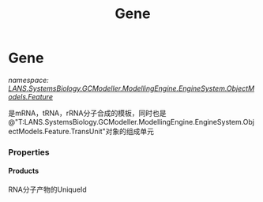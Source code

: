 ﻿---
title: Gene
---

# Gene
_namespace: [LANS.SystemsBiology.GCModeller.ModellingEngine.EngineSystem.ObjectModels.Feature](N-LANS.SystemsBiology.GCModeller.ModellingEngine.EngineSystem.ObjectModels.Feature.html)_

是mRNA，tRNA，rRNA分子合成的模板，同时也是@"T:LANS.SystemsBiology.GCModeller.ModellingEngine.EngineSystem.ObjectModels.Feature.TransUnit"对象的组成单元




### Properties

#### Products
RNA分子产物的UniqueId
